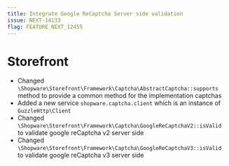 ```yaml
---
title: Integrate Google ReCaptcha Server side validation
issue: NEXT-14133
flag: FEATURE_NEXT_12455
---
```

# Storefront
* Changed `\Shopware\Storefront\Framework\Captcha\AbstractCaptcha::supports` method to provide a common method for the implementation captchas
* Added a new service `shopware.captcha.client` which is an instance of `GuzzleHttp\Client`
* Changed `\Shopware\Storefront\Framework\Captcha\GoogleReCaptchaV2::isValid` to validate google reCaptcha v2 server side
* Changed `\Shopware\Storefront\Framework\Captcha\GoogleReCaptchaV3::isValid` to validate google reCaptcha v3 server side
